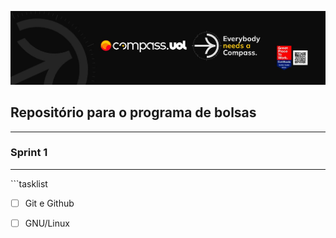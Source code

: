 [![Imagem da Compass](Compass.jpg)](https://www.linkedin.com/in/davy-carlos-costa-34510b214/)

## Repositório para o programa de bolsas
<hr>  
  
  
### Sprint 1
<hr>
```tasklist

- [ ] Git e Github  

- [ ] GNU/Linux
```
